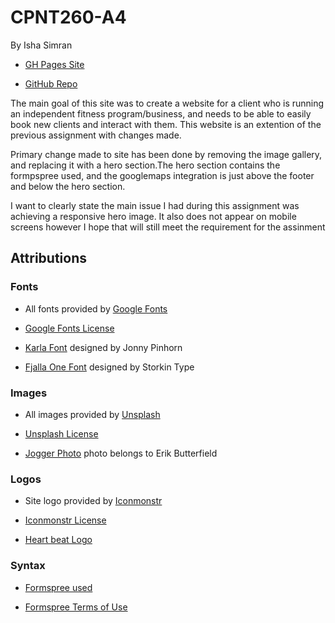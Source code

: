 # CPNT260-A4
By Isha Simran

- [GH Pages Site](https://ishasimran.github.io/cpnt260-a4/)

- [GitHub Repo](https://github.com/IshaSimran/cpnt260-a4)

The main goal of this site was to create a website for a client who is running an independent fitness program/business, and needs to be able to easily book new clients and interact with them. This website is an extention of the previous assignment with changes made.

Primary change made to site has been done by removing the image gallery, and replacing it with a hero section.The hero section contains the formpspree used, and the googlemaps integration is just above the footer and below the hero section.

I want to clearly state the main issue I had during this assignment was achieving a responsive hero image. It also does not appear on mobile screens however I hope that will still meet the requirement for the assinment

## Attributions

### Fonts
- All fonts provided by [Google Fonts](https://fonts.google.com/)

- [Google Fonts License](https://fonts.google.com/about)

- [Karla Font](https://fonts.google.com/specimen/Karla?query=kar) designed by Jonny Pinhorn

- [Fjalla One Font](https://fonts.google.com/specimen/Fjalla+One?selection.family=Fjalla+One) designed by Storkin Type

### Images
- All images provided by [Unsplash](https://unsplash.com/)

- [Unsplash License](https://unsplash.com/license)

- [Jogger Photo]() photo belongs to Erik Butterfield

### Logos
- Site logo provided by [Iconmonstr](https://iconmonstr.com/)

- [Iconmonstr License](xhttps://iconmonstr.com/license/)

- [Heart beat Logo](https://iconmonstr.com/medical-7-svg/)

### Syntax

- [Formspree used]()

- [Formspree Terms of Use]()
